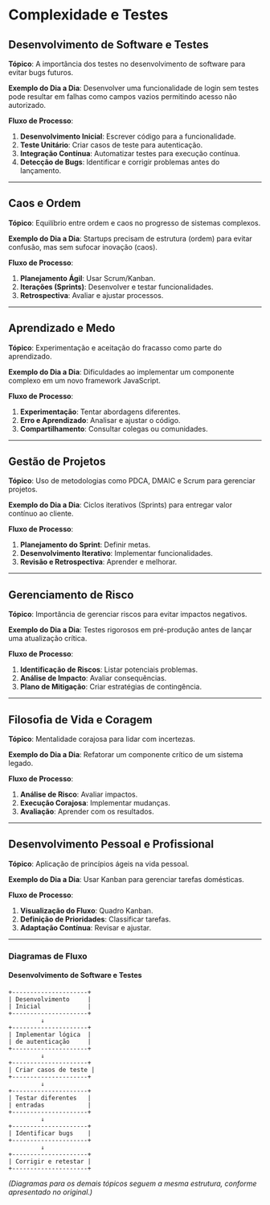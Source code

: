 # Complexidade e Testes

## Desenvolvimento de Software e Testes

**Tópico**:
A importância dos testes no desenvolvimento de software para evitar bugs futuros.

**Exemplo do Dia a Dia**:
Desenvolver uma funcionalidade de login sem testes pode resultar em falhas como campos vazios permitindo acesso não autorizado.

**Fluxo de Processo**:

1. **Desenvolvimento Inicial**: Escrever código para a funcionalidade.
2. **Teste Unitário**: Criar casos de teste para autenticação.
3. **Integração Contínua**: Automatizar testes para execução contínua.
4. **Detecção de Bugs**: Identificar e corrigir problemas antes do lançamento.

---

## Caos e Ordem

**Tópico**:
Equilíbrio entre ordem e caos no progresso de sistemas complexos.

**Exemplo do Dia a Dia**:
Startups precisam de estrutura (ordem) para evitar confusão, mas sem sufocar inovação (caos).

**Fluxo de Processo**:

1. **Planejamento Ágil**: Usar Scrum/Kanban.
2. **Iterações (Sprints)**: Desenvolver e testar funcionalidades.
3. **Retrospectiva**: Avaliar e ajustar processos.

---

## Aprendizado e Medo

**Tópico**:
Experimentação e aceitação do fracasso como parte do aprendizado.

**Exemplo do Dia a Dia**:
Dificuldades ao implementar um componente complexo em um novo framework JavaScript.

**Fluxo de Processo**:

1. **Experimentação**: Tentar abordagens diferentes.
2. **Erro e Aprendizado**: Analisar e ajustar o código.
3. **Compartilhamento**: Consultar colegas ou comunidades.

---

## Gestão de Projetos

**Tópico**:
Uso de metodologias como PDCA, DMAIC e Scrum para gerenciar projetos.

**Exemplo do Dia a Dia**:
Ciclos iterativos (Sprints) para entregar valor contínuo ao cliente.

**Fluxo de Processo**:

1. **Planejamento do Sprint**: Definir metas.
2. **Desenvolvimento Iterativo**: Implementar funcionalidades.
3. **Revisão e Retrospectiva**: Aprender e melhorar.

---

## Gerenciamento de Risco

**Tópico**:
Importância de gerenciar riscos para evitar impactos negativos.

**Exemplo do Dia a Dia**:
Testes rigorosos em pré-produção antes de lançar uma atualização crítica.

**Fluxo de Processo**:

1. **Identificação de Riscos**: Listar potenciais problemas.
2. **Análise de Impacto**: Avaliar consequências.
3. **Plano de Mitigação**: Criar estratégias de contingência.

---

## Filosofia de Vida e Coragem

**Tópico**:
Mentalidade corajosa para lidar com incertezas.

**Exemplo do Dia a Dia**:
Refatorar um componente crítico de um sistema legado.

**Fluxo de Processo**:

1. **Análise de Risco**: Avaliar impactos.
2. **Execução Corajosa**: Implementar mudanças.
3. **Avaliação**: Aprender com os resultados.

---

## Desenvolvimento Pessoal e Profissional

**Tópico**:
Aplicação de princípios ágeis na vida pessoal.

**Exemplo do Dia a Dia**:
Usar Kanban para gerenciar tarefas domésticas.

**Fluxo de Processo**:

1. **Visualização do Fluxo**: Quadro Kanban.
2. **Definição de Prioridades**: Classificar tarefas.
3. **Adaptação Contínua**: Revisar e ajustar.

---

### Diagramas de Fluxo

#### Desenvolvimento de Software e Testes

```
+---------------------+
| Desenvolvimento     |
| Inicial             |
+---------------------+
         ↓
+---------------------+
| Implementar lógica  |
| de autenticação     |
+---------------------+
         ↓
+---------------------+
| Criar casos de teste |
+---------------------+
         ↓
+---------------------+
| Testar diferentes   |
| entradas            |
+---------------------+
         ↓
+---------------------+
| Identificar bugs    |
+---------------------+
         ↓
+---------------------+
| Corrigir e retestar |
+---------------------+
```

_(Diagramas para os demais tópicos seguem a mesma estrutura, conforme apresentado no original.)_
